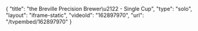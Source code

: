{
    "title": "the Breville Precision Brewer\u2122 - Single Cup",
    "type": "solo",
    "layout": "iframe-static",
    "videoId": "162897970",
    "url": "\/tvpembed\/162897970"
}